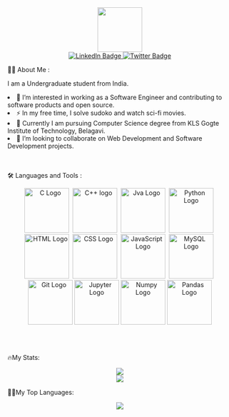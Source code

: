 
<div id="header" align="center">
  <img src="https://media.giphy.com/media/M9gbBd9nbDrOTu1Mqx/giphy.gif" width="100"/>
</div>

<div id="badges" align="center">
  <a href="https://www.linkedin.com/in/arun-ch-406a60205/">
    <img src="https://img.shields.io/badge/LinkedIn-blue?style=for-the-badge&logo=linkedin&logoColor=white" alt="LinkedIn Badge"/>
  </a>
  <a href="https://twitter.com/ArunchandraH">
    <img src="https://img.shields.io/badge/Twitter-blue?style=for-the-badge&logo=twitter&logoColor=white" alt="Twitter Badge"/>
  </a>
</div>
<div align="center">
  <img src="https://komarev.com/ghpvc/?username=Hunking9797&style=flat-square&color=blue" alt=""/>
</div>

👨‍💻 About Me :
<div>
  <p> I am a Undergraduate student from India. <p>
    <li> 🔭 I’m interested in working as a Software Engineer and contributing to software products and open source. </li>  
    <li> ⚡ In my free time, I solve sudoko and watch sci-fi movies. </li>
    <li> 🏫 Currently I am pursuing Computer Science degree from KLS Gogte Institute of Technology, Belagavi. </li>
    <li> 👯 I’m looking to collaborate on Web Development and Software Development projects. </li>
</div>
<br><br>

🛠️ Languages and Tools :
<div align="center">
  <img src="https://cdn.worldvectorlogo.com/logos/c-1.svg" title="C" alt="C Logo" width="100" height="100"/>&nbsp;
  <img src="https://cdn.worldvectorlogo.com/logos/c.svg" title="C++" alt="C++ logo" width="100" height="100"/>&nbsp;
  <img src="https://cdn.worldvectorlogo.com/logos/java-4.svg" title="Java" alt="Jva Logo" width="100" height="100"/>&nbsp;
  <img src="https://cdn.worldvectorlogo.com/logos/python-5.svg" title="Python" alt="Python Logo" width="100" height="100"/>&nbsp;
  <img src="https://cdn.worldvectorlogo.com/logos/html-1.svg" title="HTML5" alt="HTML Logo" width="100" height="100"/>&nbsp;
  <img src="https://cdn.worldvectorlogo.com/logos/css-3.svg"  title="CSS3" alt="CSS Logo" width="100" height="100"/>&nbsp;
  <img src="https://cdn.worldvectorlogo.com/logos/javascript-1.svg" title="JavaScript" alt="JavaScript Logo" width="100" height="100"/>&nbsp;
  <img src="https://cdn.jsdelivr.net/gh/devicons/devicon/icons/mysql/mysql-original-wordmark.svg" title="MySQL Logo"  alt="MySQL Logo" width="100" height="100"/>&nbsp;
  <img src="https://cdn.worldvectorlogo.com/logos/git-bash.svg" title="Git" alt="Git Logo" width="100" height="100"/>
  <img src="https://cdn.jsdelivr.net/gh/devicons/devicon/icons/jupyter/jupyter-original-wordmark.svg" title="Jupyter" alt="Jupyter Logo" width="100" height="100"/>
  <img src="https://cdn.jsdelivr.net/gh/devicons/devicon/icons/numpy/numpy-original-wordmark.svg" title="Numpy" alt="Numpy Logo" width="100" height="100" />
  <img src="https://cdn.jsdelivr.net/gh/devicons/devicon/icons/pandas/pandas-original-wordmark.svg" title="Pandas" alt="Pandas Logo" width="100" height="100"/>      
</div>
  
<br><br>

🔥My Stats:<br>

<div align="center">
  <img src="https://github-readme-stats.vercel.app/api?username=Hunking9797&theme=dark"/>
</div>

<div align="center">
  <img src="https://streak-stats.demolab.com/?user=Hunking9797&theme=chartreuse-dark"/>
</div>

👨‍💻My Top Languages:<br>
<div align="center">
  <img src="https://github-readme-stats.vercel.app/api/top-langs/?username=Hunking9797&theme=chartreuse-dark"/>
</div>

<!--
**Hunking9797/Hunking9797** is a ✨ _special_ ✨ repository because its `README.md` (this file) appears on your GitHub profile.

Here are some ideas to get you started:

- 🔭 I’m currently working on ...
- 🌱 I’m currently learning ...
- 👯 I’m looking to collaborate on ...
- 🤔 I’m looking for help with ...
- 💬 Ask me about ...
- 📫 How to reach me: ...
- 😄 Pronouns: ...
- ⚡ Fun fact: ...
-->
